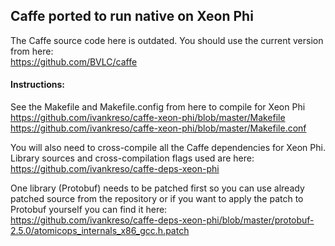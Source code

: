 ## Caffe ported to run native on Xeon Phi
The Caffe source code here is outdated. You should use the current version from here:  
https://github.com/BVLC/caffe

#### Instructions:
See the Makefile and Makefile.config from here to compile for Xeon Phi  
https://github.com/ivankreso/caffe-xeon-phi/blob/master/Makefile  
https://github.com/ivankreso/caffe-xeon-phi/blob/master/Makefile.conf

You will also need to cross-compile all the Caffe dependencies for Xeon Phi.  
Library sources and cross-compilation flags used are here:  
https://github.com/ivankreso/caffe-deps-xeon-phi

One library (Protobuf) needs to be patched first so you can use already patched source from the repository or
if you want to apply the patch to Protobuf yourself you can find it here:  
https://github.com/ivankreso/caffe-deps-xeon-phi/blob/master/protobuf-2.5.0/atomicops_internals_x86_gcc.h.patch


